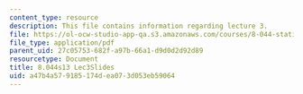 ```yaml
---
content_type: resource
description: This file contains information regarding lecture 3.
file: https://ol-ocw-studio-app-qa.s3.amazonaws.com/courses/8-044-statistical-physics-i-spring-2013/a47b4a579185174dea073d053eb59064_MIT8_044S13_L3.pdf
file_type: application/pdf
parent_uid: 27c05753-682f-a97b-66a1-d9d0d2d92d89
resourcetype: Document
title: 8.044s13 Lec3Slides
uid: a47b4a57-9185-174d-ea07-3d053eb59064
---
```

